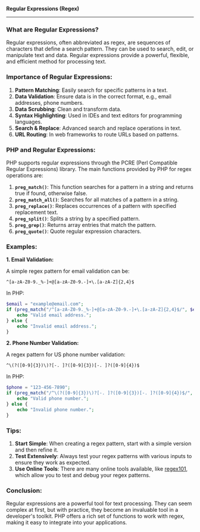 **Regular Expressions (Regex)**

---

### What are Regular Expressions?

Regular expressions, often abbreviated as regex, are sequences of characters that define a search pattern. They can be used to search, edit, or manipulate text and data. Regular expressions provide a powerful, flexible, and efficient method for processing text.

### Importance of Regular Expressions:

1. **Pattern Matching**: Easily search for specific patterns in a text.
2. **Data Validation**: Ensure data is in the correct format, e.g., email addresses, phone numbers.
3. **Data Scrubbing**: Clean and transform data.
4. **Syntax Highlighting**: Used in IDEs and text editors for programming languages.
5. **Search & Replace**: Advanced search and replace operations in text.
6. **URL Routing**: In web frameworks to route URLs based on patterns.

### PHP and Regular Expressions:

PHP supports regular expressions through the PCRE (Perl Compatible Regular Expressions) library. The main functions provided by PHP for regex operations are:

1. **`preg_match()`**: This function searches for a pattern in a string and returns true if found, otherwise false.
2. **`preg_match_all()`**: Searches for all matches of a pattern in a string.
3. **`preg_replace()`**: Replaces occurrences of a pattern with specified replacement text.
4. **`preg_split()`**: Splits a string by a specified pattern.
5. **`preg_grep()`**: Returns array entries that match the pattern.
6. **`preg_quote()`**: Quote regular expression characters.

### Examples:

**1. Email Validation:**

A simple regex pattern for email validation can be:

```regex
^[a-zA-Z0-9._%-]+@[a-zA-Z0-9.-]+\.[a-zA-Z]{2,4}$
```

In PHP:

```php
$email = "example@email.com";
if (preg_match("/^[a-zA-Z0-9._%-]+@[a-zA-Z0-9.-]+\.[a-zA-Z]{2,4}$/", $email)) {
    echo "Valid email address.";
} else {
    echo "Invalid email address.";
}
```

**2. Phone Number Validation:**

A regex pattern for US phone number validation:

```regex
^\(?([0-9]{3})\)?[-. ]?([0-9]{3})[-. ]?([0-9]{4})$
```

In PHP:

```php
$phone = "123-456-7890";
if (preg_match("/^\(?([0-9]{3})\)?[-. ]?([0-9]{3})[-. ]?([0-9]{4})$/", $phone)) {
    echo "Valid phone number.";
} else {
    echo "Invalid phone number.";
}
```

### Tips:

1. **Start Simple**: When creating a regex pattern, start with a simple version and then refine it.
2. **Test Extensively**: Always test your regex patterns with various inputs to ensure they work as expected.
3. **Use Online Tools**: There are many online tools available, like [regex101](https://regex101.com/), which allow you to test and debug your regex patterns.

### Conclusion:

Regular expressions are a powerful tool for text processing. They can seem complex at first, but with practice, they become an invaluable tool in a developer's toolkit. PHP offers a rich set of functions to work with regex, making it easy to integrate into your applications.